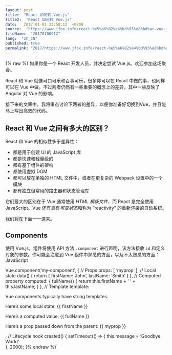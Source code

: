 ```yaml
---
layout: post
title:  "React 如何转 Vue.js"
title2:  "React 如何转 Vue.js"
date:   2017-01-01 23:50:12  +0800
source:  "https://www.jfox.info/react-%e5%a6%82%e4%bd%95%e8%bd%ac-vue-js.html"
fileName:  "20170100912"
lang:  "zh_CN"
published: true
permalink: "2017/https://www.jfox.info/react-%e5%a6%82%e4%bd%95%e8%bd%ac-vue-js.html"
---
```

{% raw %}
如果你是一个 React 开发人员，并决定尝试 Vue.js。欢迎参加这场聚会。

React 和 Vue 就像可口可乐和百事可乐，很多你可以在 React 中做的事，也同样可以在 Vue 中做。不过两者仍然有一些重要的概念上的差异，其中一些反映了 Angular 对 Vue 的影响。

接下来的文章中，我将重点讨论下两者的差异，以便你准备好切换到Vue，并且能马上写出高效的代码。

## React 和 Vue 之间有多大的区别？

React 和 Vue 的相似性多于差异性：

- 都是用于创建 UI 的 JavaScript 库
- 都是快速和轻量级的
- 都有基于组件的架构
- 都使用虚拟 DOM
- 都可以放在单独的 HTML 文件中，或者在更复杂的 Webpack 设置中的一个模块
- 都有独立但常用的路由器和状态管理库

它们最大的区别在于 Vue 通常使用 *HTML 模板文件*，而 React 是完全使用 JavaScript。Vue 还有具有*可变状态*和称为 “reactivity” 的重新渲染的自动系统。

我们将在下面一一道来。

## Components

使用 Vue.js，组件将使用 API 方法 `.component` 进行声明，该方法接收 `id` 和定义对象的参数。你可能会注意到 Vue 组件中熟悉的方面，以及不太熟悉的方面：
JavaScript 
   
  
  
  
Vue.component(‘my-component’, {
  // Props
  props: [ ‘myprop’ ],
  // Local state
  data() {
    return {
      firstName: ‘John’,
      lastName: ‘Smith’
    }
  },
  // Computed property
  computed: {
    fullName() {
      return this.firstName + ‘ ‘ + this.lastName;
    }
  },
  // Template
  template: 
    

Vue components typically have string templates.

Here’s some local state: {{ firstName }}

Here’s a computed value: {{ fullName }}

Here’s a prop passed down from the parent: {{ myprop }}

  ,
  // Lifecycle hook
  created() {
    setTimeout(() => {
      this.message = ‘Goodbye World’  
    }, 2000);
{% endraw %}